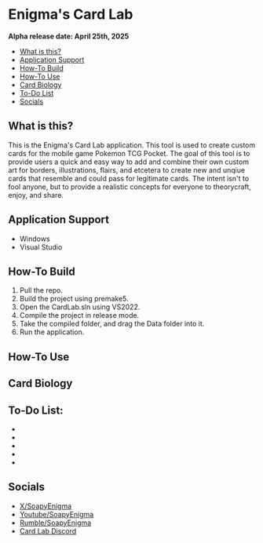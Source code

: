# Enigma's Card Lab

**Alpha release date: April 25th, 2025**

* [What is this?](#What-is-this?)
* [Application Support](#Application-Support)
* [How-To Build](#How---To-Build)
* [How-To Use](#How---To-Use)
* [Card Biology](#Card-Biology)
* [To-Do List](#To---Do-List)
* [Socials](#Socials)

## What is this?
This is the Enigma's Card Lab application. This tool is used to create custom cards for the mobile game Pokemon TCG Pocket. The goal of this tool is to provide users a quick and easy way to add and combine their own custom art for borders, illustrations, flairs, and etcetera to create new and unqiue cards that resemble and could pass for legitimate cards. The intent isn't to fool anyone, but to provide a realistic concepts for everyone to theorycraft, enjoy, and share. 

## Application Support
- Windows
- Visual Studio

## How-To Build
1. Pull the repo.
2. Build the project using premake5.
3. Open the CardLab.sln using VS2022.
4. Compile the project in release mode.
5. Take the compiled folder, and drag the Data folder into it.
6. Run the application.

## How-To Use

## Card Biology

## To-Do List:
-
-
-
-
-

## Socials
- [X/SoapyEnigma](https://x.com/SoapyEnigma)
- [Youtube/SoapyEnigma](https://www.youtube.com/@SoapyEnigma)
- [Rumble/SoapyEnigma]()
- [Card Lab Discord](https://discord.gg/kFZ7WjSZQT)
